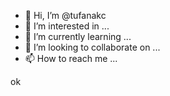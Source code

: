 - 👋 Hi, I’m @tufanakc
- 👀 I’m interested in ...
- 🌱 I’m currently learning ...
- 💞️ I’m looking to collaborate on ...
- 📫 How to reach me ...

<!---
tufanakc/tufanakc is a ✨ special ✨ repository because its `README.md` (this file) appears on your GitHub profile.
You can click the Preview link to take a look at your changes.
--->
ok
